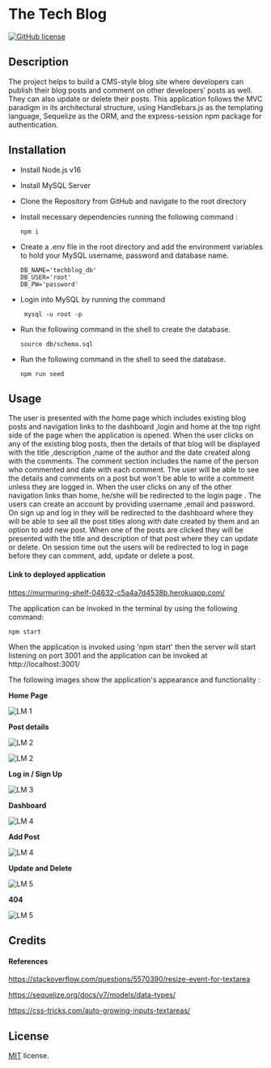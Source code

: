 # The Tech Blog

[![GitHub license](https://img.shields.io/badge/License-MIT-yellow.svg)](https://opensource.org/licenses/MIT)

## Description
The project helps to build a CMS-style blog site where developers can publish their blog posts and comment on other developers’ posts as well. They can also update or delete their posts. This application follows the MVC paradigm in its architectural structure, using Handlebars.js as the templating language, Sequelize as the ORM, and the express-session npm package for authentication.

## Installation

- Install Node.js v16
- Install MySQL Server
- Clone the Repository from GitHub and navigate to the root directory
- Install necessary dependencies running the following command :

  ```
  npm i
  ```

- Create a .env file in the root directory and add the environment variables to hold your MySQL username, password and database name.

      DB_NAME='techblog_db'
      DB_USER='root'
      DB_PW='password'

- Login into MySQL by running the command

  ```
   mysql -u root -p
  ```

- Run the following command in the shell to create the database.

  ```
  source db/schema.sql
  ```

- Run the following command in the shell to seed the database.

  ```
  npm run seed
  ```

## Usage

The user is presented with the home page which includes existing blog posts and navigation links to the dashboard ,login and home at the top right side of the page when the application is opened. When the user clicks on any of the existing blog posts, then the details of that blog will be displayed with the title ,description ,name of the author and the date created along with the comments. The comment section includes the name of the person who commented and date with each comment. The user will be able to see the details and comments on a post but won't be able to write a comment unless they are logged in. When the user clicks on any of the other navigation links than home, he/she will be redirected to the login page . The users can create an account by providing username ,email and password. On sign up and log in  they will be redirected to the dashboard where they will be able to see all the post titles along with date created by them and an option to add new post. When one of the posts are clicked they will be presented with the title and description of that post where they can update or delete. On session time out the users will be redirected to log in page before they can comment, add, update or delete a post.

#### Link to deployed application 

https://murmuring-shelf-04632-c5a4a7d4538b.herokuapp.com/


The application can be invoked in the terminal by using the following command:

```
npm start
```

When the application is invoked using 'npm start' then the server will start listening on port 3001 and the application can be invoked at http://localhost:3001/

The following images show the application's appearance and functionality :

**Home Page**

![LM 1](./public/images/home.png)

**Post details**

![LM 2](./public/images/post1.png)

![LM 2](./public/images/post2.png)

**Log in / Sign Up**

![LM 3](./public/images/login.png)

**Dashboard**

![LM 4](./public/images/dashboard.png)

**Add Post**

![LM 4](./public/images/add.png)

**Update and Delete**

![LM 5](./public/images/edit.png)

**404**

![LM 5](./public/images/404.png)

## Credits

#### References

https://stackoverflow.com/questions/5570390/resize-event-for-textarea

https://sequelize.org/docs/v7/models/data-types/

https://css-tricks.com/auto-growing-inputs-textareas/

## License

[MIT](https://opensource.org/licenses/MIT) license.
